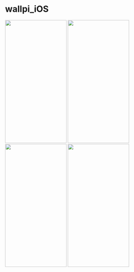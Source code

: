 # wallpi_iOS


<p float="left">
<img src="https://github.com/isml/wallpi_iOS/blob/main/WPI_Assets/WPIHome.PNG" height="400" width="200">
<img src="https://github.com/isml/wallpi_iOS/blob/main/WPI_Assets/WPICategoriesHome.PNG" height="400" width="200">
<img src="https://github.com/isml/wallpi_iOS/blob/main/WPI_Assets/WPIDetail.PNG" height="400" width="200">
<img src="https://github.com/isml/wallpi_iOS/blob/main/WPI_Assets/WPIGif.gif" height="400" width="200">
</p>


